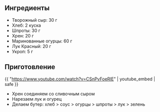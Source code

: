 ## Ингредиенты

- Творожный сыр: 30 г
- Хлеб: 2 куска
- Шпроты: 30 г
- Хрен: 20 г
- Маринованные огурцы: 60 г
- Лук Красный: 20 г
- Укроп: 5 г

## Приготовление

{{ "https://www.youtube.com/watch?v=CSnPvFoeRlE" | youtube_embed | safe }}

- Хрен соединяем со сливочным сыром
- Нарезаем лук и огурец
- Делаем бутер: хлеб > соус > огурцы > шпроты > лук > зелень